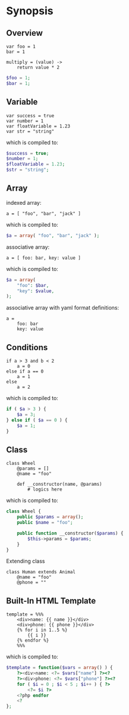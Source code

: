 Synopsis
=========


## Overview

```
var foo = 1
bar = 1

multiply = (value) ->
    return value * 2
```

```php
$foo = 1;
$bar = 1;
```


## Variable

```
var success = true
var number = 1
var floatVariable = 1.23
var str = "string"
```

which is compiled to:

```php
$success = true;
$number = 1;
$floatVariable = 1.23;
$str = "string";
```

## Array

indexed array:

```
a = [ "foo", "bar", "jack" ]
```

which is compiled to:

```php
$a = array( "foo", "bar", "jack" );
```

associative array:

```
a = [ foo: bar, key: value ]
```

which is compiled to:

```php
$a = array( 
    "foo": $bar,
    "key": $value,
);
```

associative array with yaml format definitions:

```
a = 
    foo: bar
    key: value
```


## Conditions

```
if a > 3 and b < 2
    a = 0
else if a == 0
    a = 1
else
    a = 2
```

which is compiled to:

```php
if ( $a > 3 ) {
    $a = 3;
} else if ( $a == 0 ) {
    $a = 1;
}
```

## Class

```
class Wheel
    @params = []
    @name = "foo"

    def __constructor(name, @params)
        # logics here

```

which is compiled to:

```php
class Wheel {
    public $params = array();
    public $name = "foo";

    public function __constructor($params) {
        $this->params = $params;
    }
}
```


Extending class

```
class Human extends Animal
    @name = "foo"
    @phone = ""
```

## Built-In HTML Template

```
template = %%%
    <div>name: {{ name }}</div>
    <div>phone: {{ phone }}</div>
    {% for i in 1..5 %}
        {{ i }}
    {% endfor %}
    %%%
```

which is compiled to:

```php
$template = function($vars = array() ) {
    ?><div>name: <?= $vars["name"] ?><?
    ?><div>phone: <?= $vars["phone"] ?><?
    for ( $i = 0 ; $i < 5 ; $i++ ) { ?> 
        <?= $i ?>
    <?php endfor
    <?
};
```




